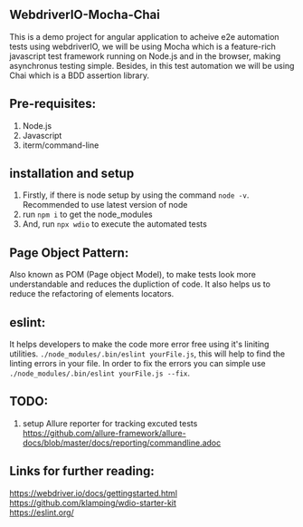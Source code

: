 ## WebdriverIO-Mocha-Chai

This is a demo project for angular application to acheive e2e automation tests using webdriverIO, we will be using Mocha which is a feature-rich javascript test framework running on Node.js and in the browser, making asynchronus testing simple. Besides, in this test automation we will be using Chai which is a BDD assertion library. 

## Pre-requisites: 
1. Node.js 
2. Javascript
3. iterm/command-line

## installation and setup

1. Firstly, if there is node setup by using the command `node -v`. Recommended to use latest version of node
2. run `npm i` to get the node_modules
3. And, run `npx wdio` to execute the automated tests

## Page Object Pattern:

Also known as POM (Page object Model), to make tests look more understandable and reduces the dupliction of code. It also helps us to reduce the refactoring of elements locators. 

## eslint:

It helps developers to make the code more error free using it's liniting utilities. `./node_modules/.bin/eslint yourFile.js`, this will help to find the linting errors in your file. In order to fix the errors you can simple use `./node_modules/.bin/eslint yourFile.js --fix`.

## TODO:
1. setup Allure reporter for tracking excuted tests https://github.com/allure-framework/allure-docs/blob/master/docs/reporting/commandline.adoc

## Links for further reading:

https://webdriver.io/docs/gettingstarted.html <br/>
https://github.com/klamping/wdio-starter-kit <br/>
https://eslint.org/
